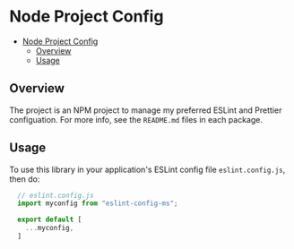 # Node Project Config

- [Node Project Config](#node-project-config)
  - [Overview](#overview)
  - [Usage](#usage)

## Overview

The project is an NPM project to manage my preferred ESLint and Prettier configuation.
For more info, see the `README.md` files in each package.

## Usage

To use this library in your application's ESLint config file `eslint.config.js`, then do:

```javascript
  // eslint.config.js
  import myconfig from "eslint-config-ms";

  export default [
    ...myconfig,
  ]
```